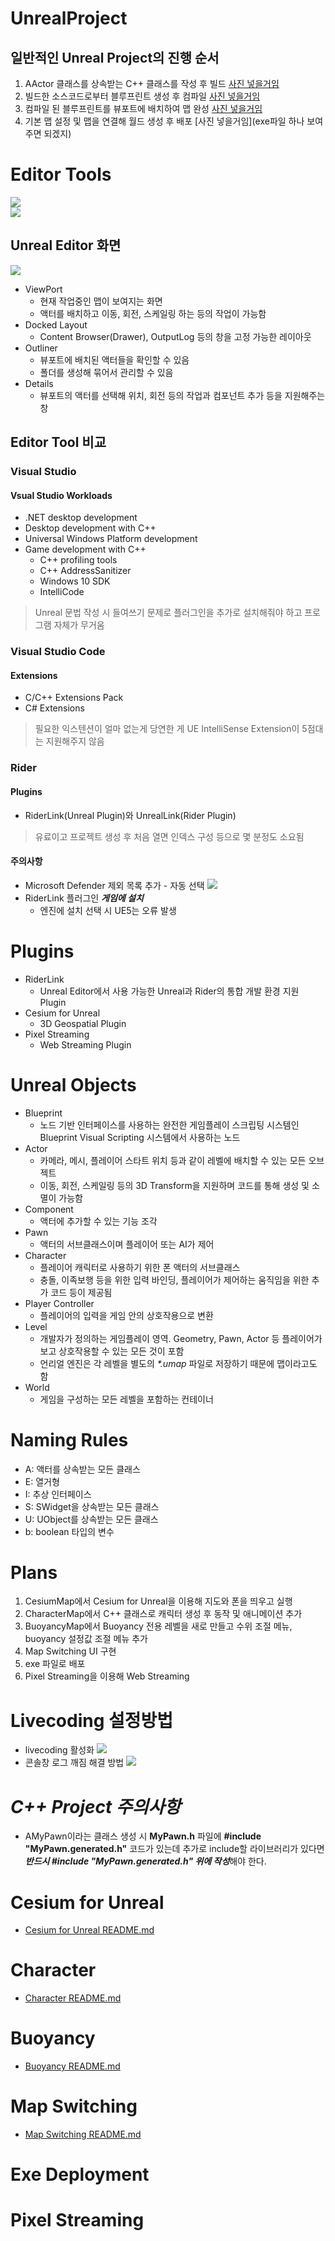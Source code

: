 # UnrealProject

## 일반적인 Unreal Project의 진행 순서
1. AActor 클래스를 상속받는 C++ 클래스를 작성 후 빌드
   [사진 넣을거임]()
2. 빌드한 소스코드로부터 블루프린트 생성 후 컴파일
   [사진 넣을거임]()
3. 컴파일 된 블루프린트를 뷰포트에 배치하여 맵 완성
   [사진 넣을거임]()
4. 기본 맵 설정 및 맵을 연결해 월드 생성 후 배포
   [사진 넣을거임](exe파일 하나 보여주면 되겠지)

# Editor Tools
<img src="https://img.shields.io/badge/Rider-purple?style=flat&logo=Rider&logoColor=#000000"/>
<br>
<img src="https://img.shields.io/badge/Unreal Editor 5.1.1-black?style=flat&logo=unrealengine&logoColor=#0E1128"/>

## Unreal Editor 화면
![](github_resources/Editor.png)
- ViewPort
  - 현재 작업중인 맵이 보여지는 화면
  - 액터를 배치하고 이동, 회전, 스케일링 하는 등의 작업이 가능함
- Docked Layout
  - Content Browser(Drawer), OutputLog 등의 창을 고정 가능한 레이아웃
- Outliner
  - 뷰포트에 배치된 액터들을 확인할 수 있음
  - 폴더를 생성해 묶어서 관리할 수 있음
- Details
  - 뷰포트의 액터를 선택해 위치, 회전 등의 작업과 컴포넌트 추가 등을 지원해주는 창

## Editor Tool 비교
### Visual Studio
#### Vsual Studio Workloads
- .NET desktop development
- Desktop development with C++
- Universal Windows Platform development
- Game development with C++
  - C++ profiling tools
  - C++ AddressSanitizer
  - Windows 10 SDK
  - IntelliCode
> Unreal 문법 작성 시 들여쓰기 문제로 플러그인을 추가로 설치해줘야 하고 프로그램 자체가 무거움 

### Visual Studio Code
#### Extensions
- C/C++ Extensions Pack
- C# Extensions
> 필요한 익스텐션이 얼마 없는게 당연한 게 UE IntelliSense Extension이 5점대는 지원해주지 않음

### Rider
#### Plugins
- RiderLink(Unreal Plugin)와 UnrealLink(Rider Plugin)
> 유료이고 프로젝트 생성 후 처음 열면 인덱스 구성 등으로 몇 분정도 소요됨
#### 주의사항
- Microsoft Defender 제외 목록 추가 - 자동 선택
  ![](github_resources/MicrosoftDefender.png)
- RiderLink 플러그인 ***게임에 설치***
  - 엔진에 설치 선택 시 UE5는 오류 발생

# Plugins
- RiderLink
  - Unreal Editor에서 사용 가능한 Unreal과 Rider의 통합 개발 환경 지원 Plugin
- Cesium for Unreal
  - 3D Geospatial Plugin
- Pixel Streaming
  - Web Streaming Plugin

# Unreal Objects
- Blueprint
  - 노드 기반 인터페이스를 사용하는 완전한 게임플레이 스크립팅 시스템인 Blueprint Visual Scripting 시스템에서 사용하는 노드
- Actor
  - 카메라, 메시, 플레이어 스타트 위치 등과 같이 레벨에 배치할 수 있는 모든 오브젝트
  - 이동, 회전, 스케일링 등의 3D Transform을 지원하며 코드를 통해 생성 및 소멸이 가능함
- Component
  - 액터에 추가할 수 있는 기능 조각
- Pawn
  - 액터의 서브클래스이며 플레이어 또는 AI가 제어
- Character
  - 플레이어 캐릭터로 사용하기 위한 폰 액터의 서브클래스
  - 충돌, 이족보행 등을 위한 입력 바인딩, 플레이어가 제어하는 움직임을 위한 추가 코드 등이 제공됨
- Player Controller
  - 플레이어의 입력을 게임 안의 상호작용으로 변환
- Level
  - 개발자가 정의하는 게임플레이 영역. Geometry, Pawn, Actor 등 플레이어가 보고 상호작용할 수 있는 모든 것이 포함
  - 언리얼 엔진은 각 레벨을 별도의 *\*.umap* 파일로 저장하기 때문에 맵이라고도 함
- World
  - 게임을 구성하는 모든 레벨을 포함하는 컨테이너

# Naming Rules
- A: 액터를 상속받는 모든 클래스
- E: 열거형
- I: 추상 인터페이스
- S: SWidget을 상속받는 모든 클래스
- U: UObject를 상속받는 모든 클래스
- b: boolean 타입의 변수

# Plans
1. CesiumMap에서 Cesium for Unreal을 이용해 지도와 폰을 띄우고 실행
2. CharacterMap에서 C++ 클래스로 캐릭터 생성 후 동작 및 애니메이션 추가
3. BuoyancyMap에서 Buoyancy 전용 레벨을 새로 만들고 수위 조절 메뉴, buoyancy 설정값 조절 메뉴 추가
4. Map Switching UI 구현
5. exe 파일로 배포
6. Pixel Streaming을 이용해 Web Streaming

# Livecoding 설정방법
- livecoding 활성화
  ![](github_resources/livecodingsetting.png)
- 콘솔창 로그 깨짐 해결 방법
  ![](github_resources/livecoding.png)

# *C++ Project 주의사항*
- AMyPawn이라는 클래스 생성 시 **MyPawn.h** 파일에 **#include "MyPawn.generated.h"** 코드가 있는데 추가로 include할 라이브러리가 있다면 ***반드시 #include "MyPawn.generated.h" 위에 작성***해야 한다.

# Cesium for Unreal
- [Cesium for Unreal README.md](CesiumForUnreal.md)

# Character
- [Character README.md](Character.md)

# Buoyancy
- [Buoyancy README.md]()

# Map Switching
- [Map Switching README.md]()

# Exe Deployment

# Pixel Streaming


